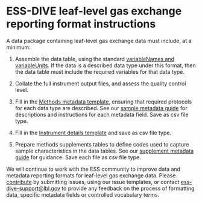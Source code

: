 # ESS-DIVE leaf-level gas exchange reporting format instructions

A data package containing leaf-level gas exchange data must include, at a minimum: 

1. Assemble the data table, using the standard [variableNames and variableUnits](variables.md). If the data is a described data type under this format, then the data table must include the required variables for that data type. 

2. Collate the full instrument output files, and assess the quality control level.

3. Fill in the [Methods metadata template](methodsMetaTemplate.xlsx), ensuring that required protocols for each data type are described. See our [sample metadata guide](metaGuide.md) for descriptions and instructions for each metadata field. Save as csv file type.

4. Fill in the [Instrument details template](instrumentTemplate.xlsx) and save as csv file type.

5. Prepare methods supplements tables to define codes used to capture sample characteristics in the data tables. See our [supplement metadata guide](suppGuide.md) for guidance. Save each file as csv file type.


We will continue to work with the ESS community to improve data and metadata reporting formats for leaf-level gas exchange data. Please [contribute](contribute.md) by submitting issues, using our issue templates, or contact ess-dive-support@lbl.gov to provide any feedback on the process of formatting data, specific metadata fields or controlled vocabulary terms.
#
